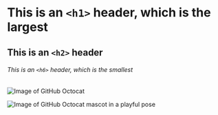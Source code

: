 # This is an `<h1>` header, which is the largest

## This is an `<h2>` header

###### This is an `<h6>` header, which is the smallest
![Image of GitHub Octocat](https://octodex.github.com/images/yaktocat.png)

![Image of GitHub Octocat mascot in a playful pose](https://octodex.github.com/images/yaktocat.png)


